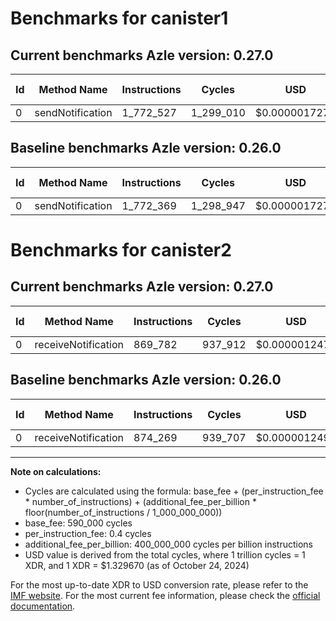 # Benchmarks for canister1

## Current benchmarks Azle version: 0.27.0

| Id  | Method Name      | Instructions | Cycles    | USD           | USD/Million Calls | Change                        |
| --- | ---------------- | ------------ | --------- | ------------- | ----------------- | ----------------------------- |
| 0   | sendNotification | 1_772_527    | 1_299_010 | $0.0000017273 | $1.72             | <font color="red">+158</font> |

## Baseline benchmarks Azle version: 0.26.0

| Id  | Method Name      | Instructions | Cycles    | USD           | USD/Million Calls |
| --- | ---------------- | ------------ | --------- | ------------- | ----------------- |
| 0   | sendNotification | 1_772_369    | 1_298_947 | $0.0000017272 | $1.72             |

# Benchmarks for canister2

## Current benchmarks Azle version: 0.27.0

| Id  | Method Name         | Instructions | Cycles  | USD           | USD/Million Calls | Change                            |
| --- | ------------------- | ------------ | ------- | ------------- | ----------------- | --------------------------------- |
| 0   | receiveNotification | 869_782      | 937_912 | $0.0000012471 | $1.24             | <font color="green">-4_487</font> |

## Baseline benchmarks Azle version: 0.26.0

| Id  | Method Name         | Instructions | Cycles  | USD           | USD/Million Calls |
| --- | ------------------- | ------------ | ------- | ------------- | ----------------- |
| 0   | receiveNotification | 874_269      | 939_707 | $0.0000012495 | $1.24             |

---

**Note on calculations:**

- Cycles are calculated using the formula: base_fee + (per_instruction_fee \* number_of_instructions) + (additional_fee_per_billion \* floor(number_of_instructions / 1_000_000_000))
- base_fee: 590_000 cycles
- per_instruction_fee: 0.4 cycles
- additional_fee_per_billion: 400_000_000 cycles per billion instructions
- USD value is derived from the total cycles, where 1 trillion cycles = 1 XDR, and 1 XDR = $1.329670 (as of October 24, 2024)

For the most up-to-date XDR to USD conversion rate, please refer to the [IMF website](https://www.imf.org/external/np/fin/data/rms_sdrv.aspx).
For the most current fee information, please check the [official documentation](https://internetcomputer.org/docs/current/developer-docs/gas-cost#execution).
